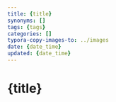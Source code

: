 ```yaml
---
title: {title}
synonyms: []
tags: {tags}
categories: []
typora-copy-images-to: ../images
date: {date_time}
updated: {date_time}
---
```


# {title}


